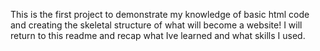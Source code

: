 This is the first project to demonstrate my knowledge of basic html code and creating the skeletal structure of what will become a website! I will return to this readme and recap what Ive learned and what skills I used.